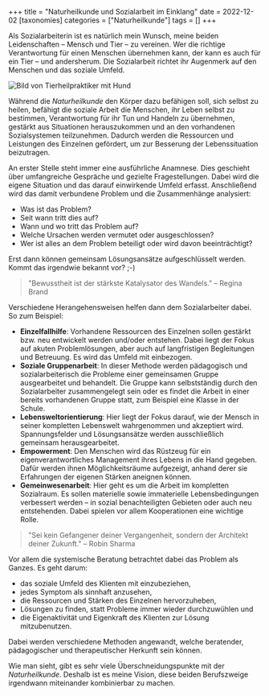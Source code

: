 +++
title = "Naturheilkunde und Sozialarbeit im Einklang"
date = 2022-12-02
[taxonomies]
categories = ["Naturheilkunde"]
tags = []
+++

Als Sozialarbeiterin ist es natürlich mein Wunsch, meine beiden Leidenschaften – Mensch und Tier – zu vereinen. Wer die richtige Verantwortung für einen Menschen übernehmen kann, der kann es auch für ein Tier – und andersherum. Die Sozialarbeit richtet ihr Augenmerk auf den Menschen und das soziale Umfeld.

<!-- more -->

<img src="https://www.tierheilpraxis-jessican.de/img/blog/soziale_arbeit_naturheilkunde.jpg" alt="Bild von Tierheilpraktiker mit Hund" style="max-width: 100%; text-align:center;"/>

Während die *Naturheilkunde* den Körper dazu befähigen soll, sich selbst zu heilen, befähigt die soziale Arbeit die Menschen, ihr Leben selbst zu bestimmen, Verantwortung für ihr Tun und Handeln zu übernehmen, gestärkt aus Situationen herauszukommen und an den vorhandenen Sozialsystemen teilzunehmen. Dadurch werden die Ressourcen und Leistungen des Einzelnen gefördert, um zur Besserung der Lebenssituation beizutragen.

An erster Stelle steht immer eine ausführliche Anamnese. Dies geschieht über umfangreiche Gespräche und gezielte Fragestellungen. Dabei wird die eigene Situation und das darauf einwirkende Umfeld erfasst. Anschließend wird das damit verbundene Problem und die Zusammenhänge analysiert:

- Was ist das Problem?
- Seit wann tritt dies auf?
- Wann und wo tritt das Problem auf?
- Welche Ursachen werden vermutet oder ausgeschlossen?
- Wer ist alles an dem Problem beteiligt oder wird davon beeinträchtigt?

Erst dann können gemeinsam Lösungsansätze aufgeschlüsselt werden. Kommt das irgendwie bekannt vor? ;-)

> "Bewusstheit ist der stärkste Katalysator des Wandels." – Regina Brand

Verschiedene Herangehensweisen helfen dann dem Sozialarbeiter dabei. So zum Beispiel:

- **Einzelfallhilfe**: Vorhandene Ressourcen des Einzelnen sollen gestärkt bzw. neu entwickelt werden und/oder entstehen. Dabei liegt der Fokus auf akuten Problemlösungen, aber auch auf langfristigen Begleitungen und Betreuung. Es wird das Umfeld mit einbezogen.
- **Soziale Gruppenarbeit**: In dieser Methode werden pädagogisch und sozialarbeiterisch die Probleme einer gemeinsamen Gruppe ausgearbeitet und behandelt. Die Gruppe kann selbstständig durch den Sozialarbeiter zusammengelegt sein oder es findet die Arbeit in einer bereits vorhandenen Gruppe statt, zum Beispiel eine Klasse in der Schule.
- **Lebensweltorientierung**: Hier liegt der Fokus darauf, wie der Mensch in seiner kompletten Lebenswelt wahrgenommen und akzeptiert wird. Spannungsfelder und Lösungsansätze werden ausschließlich gemeinsam herausgearbeitet.
- **Empowerment**: Den Menschen wird das Rüstzeug für ein eigenverantwortliches Management ihres Lebens in die Hand gegeben. Dafür werden ihnen Möglichkeitsräume aufgezeigt, anhand derer sie Erfahrungen der eigenen Stärken aneignen können.
- **Gemeinwesenarbeit**: Hier geht es um die Arbeit im kompletten Sozialraum. Es sollen materielle sowie immaterielle Lebensbedingungen verbessert werden – in sozial benachteiligten Gebieten oder auch neu entstehenden. Dabei spielen vor allem Kooperationen eine wichtige Rolle.

> "Sei kein Gefangener deiner Vergangenheit, sondern der Architekt deiner Zukunft." – Robin Sharma

Vor allem die systemische Beratung betrachtet dabei das Problem als Ganzes. Es geht darum:

- das soziale Umfeld des Klienten mit einzubeziehen,
- jedes Symptom als sinnhaft anzusehen,
- die Ressourcen und Stärken des Einzelnen hervorzuheben,
- Lösungen zu finden, statt Probleme immer wieder durchzuwühlen und
- die Eigenaktivität und Eigenkraft des Klienten zur Lösung mitzubenutzen.

Dabei werden verschiedene Methoden angewandt, welche beratender, pädagogischer und therapeutischer Herkunft sein können.

Wie man sieht, gibt es sehr viele Überschneidungspunkte mit der *Naturheilkunde*. Deshalb ist es meine Vision, diese beiden Berufszweige irgendwann miteinander kombinierbar zu machen.

